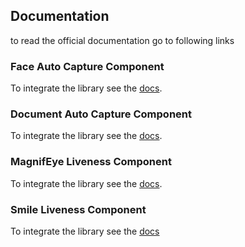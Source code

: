 ## Documentation

to read the official documentation go to following links
 
### Face Auto Capture Component

To integrate the library see the [docs](https://developers.innovatrics.com/digital-onboarding/technical/remote/dot-web-face/latest/documentation/).

### Document Auto Capture Component

To integrate the library see the [docs](https://developers.innovatrics.com/digital-onboarding/technical/remote/dot-web-document/latest/documentation/).

### MagnifEye Liveness Component

To integrate the library see the [docs](https://developers.innovatrics.com/digital-onboarding/technical/remote/dot-web-magnifeye-liveness/latest/documentation/).

### Smile Liveness Component

To integrate the library see the [docs](https://developers.innovatrics.com/digital-onboarding/technical/remote/dot-web-smile-liveness/latest/documentation/)
